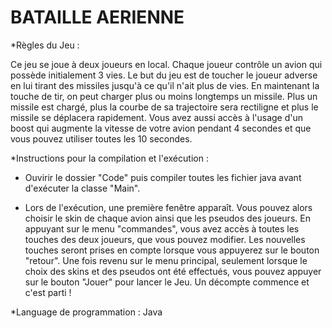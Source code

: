 # BATAILLE AERIENNE

*Règles du Jeu : 

Ce jeu se joue à deux joueurs en local. Chaque joueur contrôle un avion qui possède initialement 3 vies. Le but du jeu est de toucher le joueur adverse en lui tirant 
des missiles jusqu'à ce qu'il n'ait plus de vies. En maintenant la touche de tir, on peut charger plus ou moins longtemps un missile. Plus un missile est chargé, 
plus la courbe de sa trajectoire sera rectiligne et plus le missile se déplacera rapidement. Vous avez aussi accès à l'usage d'un boost qui augmente la vitesse de votre
avion pendant 4 secondes et que vous pouvez utiliser toutes les 10 secondes. 

*Instructions pour la compilation et l'exécution :
 
- Ouvirir le dossier "Code" puis compiler toutes les fichier java avant d'exécuter la classe "Main".

- Lors de l'exécution, une première fenêtre apparaît. Vous pouvez alors choisir le skin de chaque avion ainsi que les pseudos des joueurs. 
En appuyant sur le menu "commandes", vous avez accès à toutes les touches des deux joueurs, que vous pouvez modifier. Les nouvelles touches seront prises en compte
lorsque vous appuyerez sur le bouton "retour".
Une fois revenu sur le menu principal, seulement lorsque le choix des skins et des pseudos ont été effectués, vous pouvez appuyer sur le bouton "Jouer" pour lancer
le Jeu. Un décompte commence et c'est parti !

*Language de programmation : 
Java
